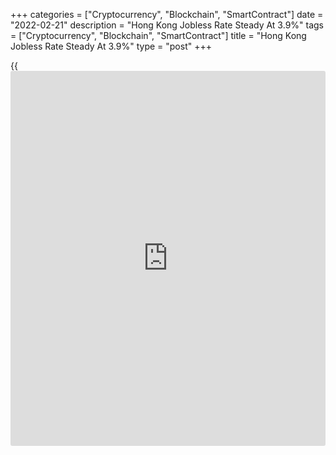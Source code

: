 +++
categories = ["Cryptocurrency", "Blockchain", "SmartContract"]
date = "2022-02-21"
description = "Hong Kong Jobless Rate Steady At 3.9%"
tags = ["Cryptocurrency", "Blockchain", "SmartContract"]
title = "Hong Kong Jobless Rate Steady At 3.9%"
type = "post"
+++

{{<iframe id="large-banner" src="https://www.bounty.group/#slide=23.0" width="100%" height="600" scrolling="no" style="border: 0px solid rgb(216, 221, 230); border-radius: 3px;">}}

Hong Kong's unemployment rate remained unchanged during the November to
January period, the labor force statistics from the Census and
Statistics Department showed on Monday.

The unemployment rate was a seasonally adjusted 3.9 percent in the three
months to January, same as seen in the three months to December.

The underemployment rate increased marginally to 1.8 percent from 1.7
percent in the preceding period.

The number of unemployed persons decreased by around 8,100 to 135,200 in
November-January. Over the same period, the number of underemployed
persons also rose around 3,000 to 69,800.

Total employment decreased about 4,200 to 3.676 million in the three
months to January.

"The fifth wave of local epidemic began to weigh on the labor market,"
the Secretary for Labor and Welfare Law Chi-kwong, said.

For comments and feedback [contact](https://www.playgroundfx.com/contact/): editorial@rtt[news](https://www.letsplayfx.com/blog/forex-news-website/).com

[Economic News][1]

 **What parts of the world are seeing the best (and worst) economic
performances lately? Click[here][2] to check out our [Econ Scorecard][2]
and find out! See up-to-the-moment [ranking](https://www.playgroundfx.com/blog/crypto-exchange-ranking/)s for the best and worst
performers in [GDP][3], [unemployment rate][4], [inflation][5] and much
more.**

   1. www.rtt[news](https://www.letsplayfx.com/blog/forex-news-website/).com/Content/EconomicNews.aspx
   2. www.rtt[news](https://www.letsplayfx.com/blog/forex-news-website/).com/economic-scorecard/world-rank/industrial-production/highest-performance.aspx
   3. www.rtt[news](https://www.letsplayfx.com/blog/forex-news-website/).com/economic-scorecard/world-rank/GDP/highest-performance.aspx
   4. www.rtt[news](https://www.letsplayfx.com/blog/forex-news-website/).com/economic-scorecard/world-rank/unemployment-rate/lowest-performance.aspx
   5. www.rtt[news](https://www.letsplayfx.com/blog/forex-news-website/).com/economic-scorecard/world-rank/CPI/highest-performance.aspx